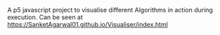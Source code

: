 A p5 javascript project to visualise different Algorithms in action during execution.
Can be seen at 
https://SanketAgarwal01.github.io/Visualiser/index.html
